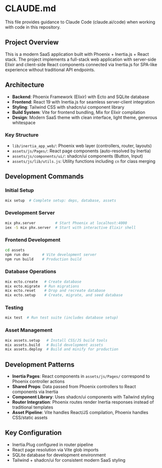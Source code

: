 # CLAUDE.md

This file provides guidance to Claude Code (claude.ai/code) when working with code in this repository.

## Project Overview

This is a modern SaaS application built with Phoenix + Inertia.js + React stack. The project implements a full-stack web application with server-side Elixir and client-side React components connected via Inertia.js for SPA-like experience without traditional API endpoints.

## Architecture

- **Backend**: Phoenix Framework (Elixir) with Ecto and SQLite database
- **Frontend**: React 19 with Inertia.js for seamless server-client integration
- **Styling**: Tailwind CSS with shadcn/ui component library
- **Build System**: Vite for frontend bundling, Mix for Elixir compilation
- **Design**: Modern SaaS theme with clean interface, light theme, generous whitespace

### Key Structure
- `lib/inertia_app_web/`: Phoenix web layer (controllers, router, layouts)
- `assets/js/Pages/`: React page components (auto-resolved by Inertia)
- `assets/js/components/ui/`: shadcn/ui components (Button, Input)
- `assets/js/lib/utils.js`: Utility functions including `cn` for class merging

## Development Commands

### Initial Setup
```bash
mix setup  # Complete setup: deps, database, assets
```

### Development Server
```bash
mix phx.server         # Start Phoenix at localhost:4000
iex -S mix phx.server  # Start with interactive Elixir shell
```

### Frontend Development
```bash
cd assets
npm run dev      # Vite development server
npm run build    # Production build
```

### Database Operations
```bash
mix ecto.create   # Create database
mix ecto.migrate  # Run migrations  
mix ecto.reset    # Drop and recreate database
mix ecto.setup    # Create, migrate, and seed database
```

### Testing
```bash
mix test  # Run test suite (includes database setup)
```

### Asset Management
```bash
mix assets.setup   # Install CSS/JS build tools
mix assets.build   # Build development assets
mix assets.deploy  # Build and minify for production
```

## Development Patterns

- **Inertia Pages**: React components in `assets/js/Pages/` correspond to Phoenix controller actions
- **Shared Props**: Data passed from Phoenix controllers to React components via Inertia
- **Component Library**: Uses shadcn/ui components with Tailwind styling
- **Router Integration**: Phoenix routes render Inertia responses instead of traditional templates
- **Asset Pipeline**: Vite handles React/JS compilation, Phoenix handles CSS/static assets

## Key Configuration

- Inertia.Plug configured in router pipeline
- React page resolution via Vite glob imports
- SQLite database for development environment
- Tailwind + shadcn/ui for consistent modern SaaS styling
